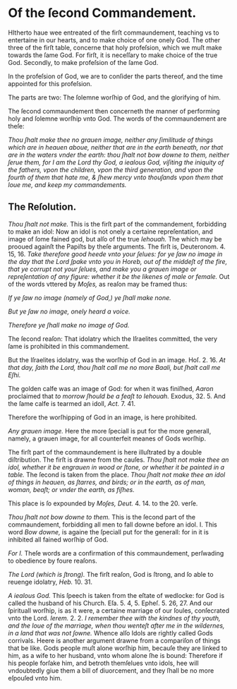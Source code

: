 # Of the ſecond Commandement.

HItherto haue wee entreated of the firſt commaundement, teaching vs to entertaine in our hearts, and to make choice of one onely God. The other three of the firſt table, concerne that holy profeſsion, which we muſt make towards the ſame God. For firſt, it is neceſſary to make choice of the true God. Secondly, to make profeſsion of the ſame God.

In the profeſsion of God, we are to conſider the parts thereof, and the time appointed for this profeſsion.

The parts are two: The ſolemne worſhip of God, and the glorifying of him.

The ſecond commaundement then concerneth the manner of performing holy and ſolemne worſhip vnto God. The words of the commaundement are theſe:

*Thou ſhalt make thee no grauen image, neither any ſimilitude of things which are in heauen aboue, neither that are in the earth beneath, nor that are in the waters vnder the earth: thou ſhalt not bow downe to them, neither ſerue them, for I am the Lord thy God, a iealous God, viſiting the iniquity of the fathers, vpon the children, vpon the third generation, and vpon the fourth of them that hate me, & ſhew mercy vnto thouſands vpon them that loue me, and keep my commandements.*

## The Reſolution.

*Thou ſhalt not make.* This is the firſt part of the commandement, forbidding to make an idol: Now an idol is not onely a certaine repreſentation, and image of ſome fained god, but alſo of the true *Iehouah.* The which may be prooued againſt the Papiſts by theſe arguments. The firſt is, Deuteronom. 4. 15, 16. *Take therefore good heede vnto your ſelues: for ye ſaw no image in the day that the Lord ſpake vnto you in Horeb, out of the middeſt of the fire, that ye corrupt not your ſelues, and make you a grauen image or repreſentation of any figure: whether it be the likenes of male or female.* Out of the words vttered by *Moſes,* as reaſon may be framed thus:

*If ye ſaw no image (namely of God,) ye ſhall make none.*

*But ye ſaw no image, onely heard a voice.*

*Therefore ye ſhall make no image of God.*

The ſecond reaſon: That idolatry which the Iſraelites committed, the very ſame is prohibited in this commandement.

But the Iſraelites idolatry, was the worſhip of God in an image. Hoſ. 2. 16. *At that day, ſaith the Lord, thou ſhalt call me no more Baali, but ſhalt call me Eſhi.*

The golden calfe was an image of God: for when it was finiſhed, *Aaron* proclaimed that *to morrow ſhould be a feaſt to Iehouah.* Exodus, 32. 5. And the ſame calfe is tearmed an idoll, *Act.* 7. 41.

Therefore the worſhipping of God in an image, is here prohibited.

*Any grauen image.* Here the more ſpeciall is put for the more generall, namely, a grauen image, for all counterfeit meanes of Gods worſhip.

The firſt part of the commaundement is here illuſtrated by a double diſtribution. The firſt is drawne from the cauſes. *Thou ſhalt not make thee an idol, whether it be engrauen in wood or ſtone, or whether it be painted in a table.* The ſecond is taken from the place. *Thou ſhalt not make thee an idol of things in heauen, as ſtarres, and birds; or in the earth, as of man, woman, beaſt; or vnder the earth, as fiſhes.*

This place is ſo expounded by *Moſes,* *Deut.* 4. 14. to the 20. verſe.

*Thou ſhalt not bow downe to them.* This is the ſecond part of the commaundement, forbidding all men to fall downe before an idol. I. This word *Bow downe,* is againe the ſpeciall put for the generall: for in it is inhibited all fained worſhip of God.

*For I.* Theſe words are a confirmation of this commaundement, perſwading to obedience by foure reaſons.

*The Lord (which is ſtrong).* The firſt reaſon, God is ſtrong, and ſo able to reuenge idolatry, *Heb.* 10. 31.

*A iealous God.* This ſpeech is taken from the eſtate of wedlocke: for God is called the husband of his Church. Eſa. 5. 4, 5. Epheſ. 5. 26, 27. And our ſpirituall worſhip, is as it were, a certaine marriage of our ſoules, conſecrated vnto the Lord. *Ierem.* 2. 2. *I remember thee with the kindnes of thy youth, and the loue of the marriage, when thou wenteſt after me in the wildernes, in a land that was not ſowne.* Whence alſo Idols are rightly called Gods corrivals. Heere is another argument drawne from a compariſon of things that be like. Gods people muſt alone worſhip him, becauſe they are linked to him, as a wife to her husband, vnto whom alone ſhe is bound: Therefore if his people forſake him, and betroth themſelues vnto idols, hee will vndoubtedly giue them a bill of diuorcement, and they ſhall be no more eſpouſed vnto him.

